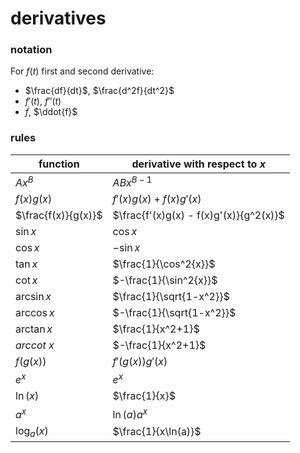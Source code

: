 # derivatives

### notation

For $f(t)$ first and second derivative:

- $\frac{df}{dt}$, $\frac{d^2f}{dt^2}$
- $f'(t)$, $f''(t)$
- $\dot{f}$, $\ddot{f}$

### rules

| function            | derivative with respect to $x$         |
| ------------------- | -------------------------------------- |
| $Ax^B$              | $ABx^{B-1}$                            |
| $f(x)g(x)$          | $f'(x)g(x) + f(x)g'(x)$                |
| $\frac{f(x)}{g(x)}$ | $\frac{f'(x)g(x) - f(x)g'(x)}{g^2(x)}$ |
| $\sin{x}$           | $\cos{x}$                              |
| $\cos{x}$           | $-\sin{x}$                             |
| $\tan{x}$           | $\frac{1}{\cos^2{x}}$                  |
| $\cot{x}$           | $-\frac{1}{\sin^2{x}}$                 |
| $\arcsin{x}$        | $\frac{1}{\sqrt{1-x^2}}$               |
| $\arccos{x}$        | $-\frac{1}{\sqrt{1-x^2}}$              |
| $\arctan{x}$        | $\frac{1}{x^2+1}$                      |
| $arccot\ x$         | $-\frac{1}{x^2+1}$                     |
| $f(g(x))$           | $f'(g(x))g'(x)$                        |
| $e^x$               | $e^x$                                  |
| $\ln(x)$            | $\frac{1}{x}$                          |
| $a^x$               | $\ln(a)a^x$                            |
| $\log_a(x)$         | $\frac{1}{x\ln(a)}$                    |
